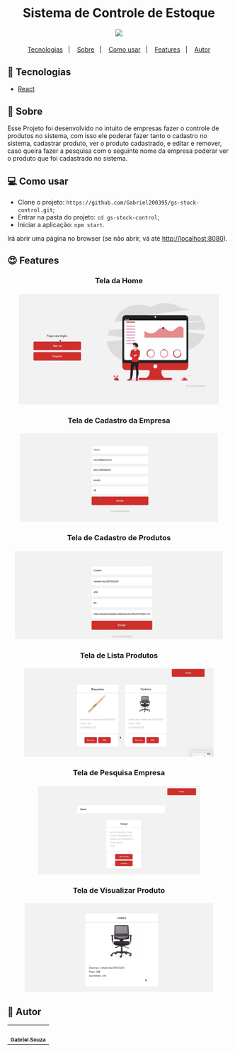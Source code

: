 <h1 align="center">Sistema de Controle de Estoque</h1>
<h4 align="center">
  <img src="./.github/assets/IMAGE OU GIF" /><br>
</h4>

<p align="center">
  <a href="#tecnologias">Tecnologias</a>&nbsp;&nbsp;&nbsp;|&nbsp;&nbsp;&nbsp;
  <a href="#page_facing_up-sobre">Sobre</a>&nbsp;&nbsp;&nbsp;|&nbsp;&nbsp;&nbsp;
  <a href="#-como-usar">Como usar</a>&nbsp;&nbsp;&nbsp;|&nbsp;&nbsp;&nbsp;
  <a href="#features">Features</a>&nbsp;&nbsp;&nbsp;|&nbsp;&nbsp;&nbsp;
  <a href="#pencil-autor">Autor</a>
</p>

## :wrench: Tecnologias

<!--EXEMPLO:-->
- [React](https://pt-br.reactjs.org/)

## :page_facing_up: Sobre


Esse Projeto foi desenvolvido no intuito de empresas fazer o controle de produtos no sistema, com isso ele poderar fazer
tanto o cadastro no sistema, cadastrar produto, ver o produto cadastrado, e editar e remover, caso queira fazer a pesquisa com o seguinte
nome da empresa  poderar ver o produto que foi cadastrado no sistema. 


## 💻 Como usar

- Clone o projeto: `https://github.com/Gabriel200395/gs-stock-control.git`;
- Entrar na pasta do projeto: `cd gs-stock-control`;
- Iniciar a aplicação: `npm start`.

Irá abrir uma página no browser (se não abrir, vá até [http://localhost:8080](http://localhost:8080/)).

## :heart_eyes: Features

<h3 align="center"> Tela da Home </h3>
<h4 align="center">
  <img src="./public/IMG/inicio.jpeg"  widht="250" height="250"/><br>
</h4>


<h3 align="center">Tela de Cadastro da Empresa</h3>
<h4 align="center">
  <img src="./public/IMG/cadastro.jpeg" widht="200" height="200"/><br>
</h4>



<h3 align="center">Tela de Cadastro de Produtos </h3>
<h4 align="center">
  <img src="./public/IMG/cadastroProduto.jpeg" widht="200" height="200"/><br>
</h4>



<h3 align="center">Tela de Lista Produtos</h3>
<h4 align="center">
  <img src="./public/IMG/listaProdutos.jpeg" widht="200" height="200"/><br>
</h4>


<h3 align="center">Tela de Pesquisa Empresa</h3>
<h4 align="center">
  <img src="./public/IMG/pesquisa.jpeg" widht="200" height="200"/><br>
</h4>


<h3 align="center">Tela de Visualizar Produto</h3>
<h4 align="center">
  <img src="./public/IMG/verProduto.jpeg" widht="200" height="200"/><br>
</h4>

## :pencil: Autor

<table>
  <tr>
    <td align="center"><a href="https://github.com/Lukazovic"><img src="https://avatars2.githubusercontent.com/u/68435908?s=400&u=9cbee30d93471534b2bd12a6364edd45e618b923&v=4" width="100px;" alt=""/><br /><sub><b>Gabriel Souza</b></sub></a><br /></td>
  <tr>
</table>

